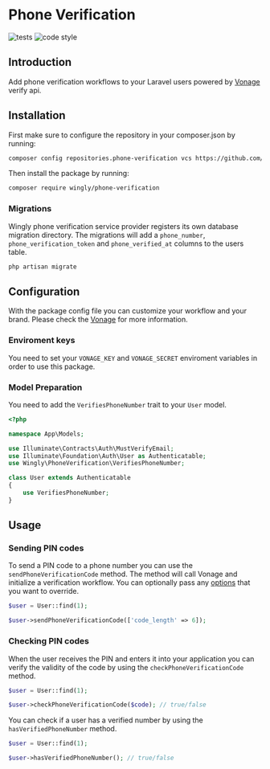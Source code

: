 # Phone Verification

![tests](https://github.com/Wingly-Company/phone-verification/workflows/tests/badge.svg)
![code style](https://github.com/Wingly-Company/phone-verification/workflows/code%20style/badge.svg)

## Introduction 

Add phone verification workflows to your Laravel users powered by [Vonage](https://github.com/vonage/vonage-php-sdk-core) verify api.

## Installation 

First make sure to configure the repository in your composer.json by running:

```bash
composer config repositories.phone-verification vcs https://github.com/Wingly-Company/phone-verification
```

Then install the package by running:

```bash
composer require wingly/phone-verification
```

### Migrations 

Wingly phone verification service provider registers its own database migration directory. The migrations will add a `phone_number`, `phone_verification_token` and `phone_verified_at` columns to the users table.

```bash 
php artisan migrate
```

## Configuration 

With the package config file you can customize your workflow and your brand. Please check the [Vonage](https://developer.nexmo.com/verify/overview) for more information. 

### Enviroment keys 

You need to set your `VONAGE_KEY` and `VONAGE_SECRET` enviroment variables in order to use this package. 

### Model Preparation

You need to add the `VerifiesPhoneNumber` trait to your `User` model.

```php
<?php

namespace App\Models;

use Illuminate\Contracts\Auth\MustVerifyEmail;
use Illuminate\Foundation\Auth\User as Authenticatable;
use Wingly\PhoneVerification\VerifiesPhoneNumber;

class User extends Authenticatable
{
    use VerifiesPhoneNumber;
}
```

## Usage 

### Sending PIN codes

To send a PIN code to a phone number you can use the `sendPhoneVerificationCode` method. 
The method will call Vonage and initialize a verification workflow. You can optionally pass any [options](https://github.com/Vonage/vonage-php-sdk-core/blob/master/src/Verify/Request.php) that you want to override.

```php
$user = User::find(1);

$user->sendPhoneVerificationCode(['code_length' => 6]);
```

### Checking PIN codes 

When the user receives the PIN and enters it into your application you can verify the validity of the code 
by using the `checkPhoneVerificationCode` method. 

```php 
$user = User::find(1);

$user->checkPhoneVerificationCode($code); // true/false
```

You can check if a user has a verified number by using the `hasVerifiedPhoneNumber` method. 

```php 
$user = User::find(1);

$user->hasVerifiedPhoneNumber(); // true/false
```









